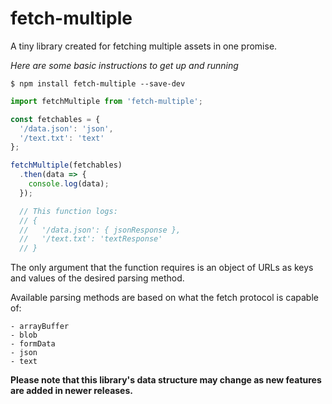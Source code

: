 # fetch-multiple

A tiny library created for fetching multiple assets in one promise.

*Here are some basic instructions to get up and running*

```shell
$ npm install fetch-multiple --save-dev
```

```javascript
import fetchMultiple from 'fetch-multiple';

const fetchables = {
  '/data.json': 'json',
  '/text.txt': 'text'
};

fetchMultiple(fetchables)
  .then(data => {
    console.log(data);
  });

  // This function logs:
  // {
  //   '/data.json': { jsonResponse },
  //   '/text.txt': 'textResponse'
  // }
```

The only argument that the function requires is an object of URLs as keys and values of the desired parsing method.

Available parsing methods are based on what the fetch protocol is capable of:
```
- arrayBuffer
- blob
- formData
- json
- text
```

**Please note that this library's data structure may change as new features are added in newer releases.**